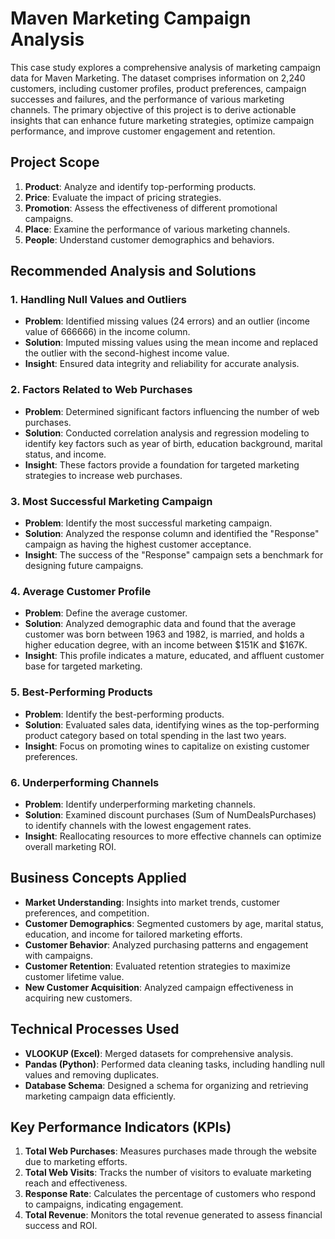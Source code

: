 # Maven Marketing Campaign Analysis

This case study explores a comprehensive analysis of marketing campaign data for Maven Marketing. The dataset comprises information on 2,240 customers, including customer profiles, product preferences, campaign successes and failures, and the performance of various marketing channels. The primary objective of this project is to derive actionable insights that can enhance future marketing strategies, optimize campaign performance, and improve customer engagement and retention.

## Project Scope

1. **Product**: Analyze and identify top-performing products.
2. **Price**: Evaluate the impact of pricing strategies.
3. **Promotion**: Assess the effectiveness of different promotional campaigns.
4. **Place**: Examine the performance of various marketing channels.
5. **People**: Understand customer demographics and behaviors.

## Recommended Analysis and Solutions

### 1. Handling Null Values and Outliers
- **Problem**: Identified missing values (24 errors) and an outlier (income value of 666666) in the income column.
- **Solution**: Imputed missing values using the mean income and replaced the outlier with the second-highest income value.
- **Insight**: Ensured data integrity and reliability for accurate analysis.

### 2. Factors Related to Web Purchases
- **Problem**: Determined significant factors influencing the number of web purchases.
- **Solution**: Conducted correlation analysis and regression modeling to identify key factors such as year of birth, education background, marital status, and income.
- **Insight**: These factors provide a foundation for targeted marketing strategies to increase web purchases.

### 3. Most Successful Marketing Campaign
- **Problem**: Identify the most successful marketing campaign.
- **Solution**: Analyzed the response column and identified the "Response" campaign as having the highest customer acceptance.
- **Insight**: The success of the "Response" campaign sets a benchmark for designing future campaigns.

### 4. Average Customer Profile
- **Problem**: Define the average customer.
- **Solution**: Analyzed demographic data and found that the average customer was born between 1963 and 1982, is married, and holds a higher education degree, with an income between $151K and $167K.
- **Insight**: This profile indicates a mature, educated, and affluent customer base for targeted marketing.

### 5. Best-Performing Products
- **Problem**: Identify the best-performing products.
- **Solution**: Evaluated sales data, identifying wines as the top-performing product category based on total spending in the last two years.
- **Insight**: Focus on promoting wines to capitalize on existing customer preferences.

### 6. Underperforming Channels
- **Problem**: Identify underperforming marketing channels.
- **Solution**: Examined discount purchases (Sum of NumDealsPurchases) to identify channels with the lowest engagement rates.
- **Insight**: Reallocating resources to more effective channels can optimize overall marketing ROI.

## Business Concepts Applied

- **Market Understanding**: Insights into market trends, customer preferences, and competition.
- **Customer Demographics**: Segmented customers by age, marital status, education, and income for tailored marketing efforts.
- **Customer Behavior**: Analyzed purchasing patterns and engagement with campaigns.
- **Customer Retention**: Evaluated retention strategies to maximize customer lifetime value.
- **New Customer Acquisition**: Analyzed campaign effectiveness in acquiring new customers.

## Technical Processes Used

- **VLOOKUP (Excel)**: Merged datasets for comprehensive analysis.
- **Pandas (Python)**: Performed data cleaning tasks, including handling null values and removing duplicates.
- **Database Schema**: Designed a schema for organizing and retrieving marketing campaign data efficiently.

## Key Performance Indicators (KPIs)

1. **Total Web Purchases**: Measures purchases made through the website due to marketing efforts.
2. **Total Web Visits**: Tracks the number of visitors to evaluate marketing reach and effectiveness.
3. **Response Rate**: Calculates the percentage of customers who respond to campaigns, indicating engagement.
4. **Total Revenue**: Monitors the total revenue generated to assess financial success and ROI.
